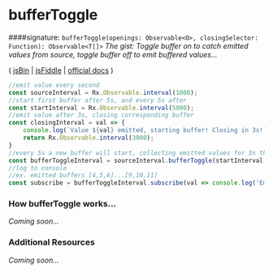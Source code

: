 # bufferToggle
####signature: `bufferToggle(openings: Observable<O>, closingSelector: Function): Observable<T[]>`
*The gist: Toggle buffer on to catch emitted values from source, toggle buffer off to emit buffered values...*

( [jsBin](http://jsbin.com/relavezugo/edit?js,console) | [jsFiddle](https://jsfiddle.net/qg6qfqLz/30/) | [official docs](http://reactivex.io/rxjs/class/es6/Observable.js~Observable.html#instance-method-bufferToggle) )

```js
//emit value every second
const sourceInterval = Rx.Observable.interval(1000);
//start first buffer after 5s, and every 5s after
const startInterval = Rx.Observable.interval(5000);
//emit value after 3s, closing corresponding buffer
const closingInterval = val => {
	console.log(`Value ${val} emitted, starting buffer! Closing in 3s!`)
	return Rx.Observable.interval(3000);
}
//every 5s a new buffer will start, collecting emitted values for 3s then emitting buffered values
const bufferToggleInterval = sourceInterval.bufferToggle(startInterval, closingInterval);
//log to console
//ex. emitted buffers [4,5,6]...[9,10,11]
const subscribe = bufferToggleInterval.subscribe(val => console.log('Emitted Buffer:', val));
```

### How bufferToggle works...
*Coming soon...*


### Additional Resources
*Coming soon...*